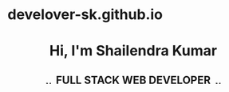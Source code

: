 # develover-sk.github.io
<h1 align="center">Hi, I'm Shailendra Kumar</h1>
<h2 align="center"><img src="https://cdn1.iconfinder.com/data/icons/seo-and-web-development-6/32/development_globe_sphere-24.png" alt="web" style="width=10px;height:10px;"></img>&nbsp;&nbsp;FULL STACK WEB DEVELOPER&nbsp;&nbsp;<img src="https://cdn1.iconfinder.com/data/icons/seo-and-web-development-6/32/development_globe_sphere-24.png" alt="web" style="width=10px;height:10px;"></img>
</h2>

